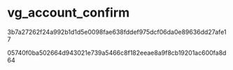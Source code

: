 # vg_account_confirm

3b7a27262f24a992b1d1d5e0098fae638fddef975dcf06da0e89636dd27afe17


05740f0ba502664d943021e739a5466c8f182eeae8a9f8cb19201ac600fa8d64
